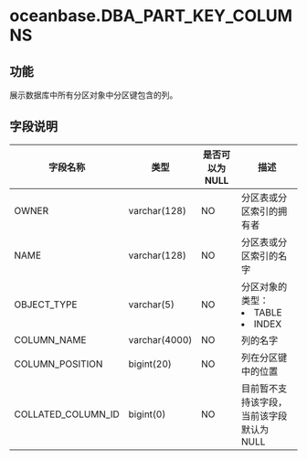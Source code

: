 oceanbase.DBA_PART_KEY_COLUMNS 
===================================================


功能 
--------------------

展示数据库中所有分区对象中分区键包含的列。

字段说明 
----------------------



|      **字段名称**      |    **类型**     | **是否可以为 NULL** |  **描述**  |
|--------------------|---------------|----------------|----------------------------------------------------------------------------------------------------------------------------------|
| OWNER              | varchar(128)  | NO             | 分区表或分区索引的拥有者            |
| NAME| varchar(128)  | NO             | 分区表或分区索引的名字             |
| OBJECT_TYPE        | varchar(5)    | NO             | 分区对象的类型： <li> TABLE   <li> INDEX    |
| COLUMN_NAME        | varchar(4000) | NO             | 列的名字     |
| COLUMN_POSITION    | bigint(20)    | NO             | 列在分区键中的位置|
| COLLATED_COLUMN_ID | bigint(0)     | NO             | 目前暂不支持该字段，当前该字段默认为 NULL |



